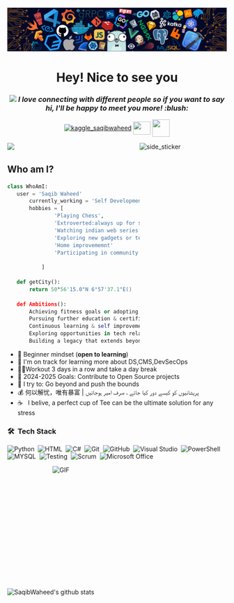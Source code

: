 <p align="center"><img src="https://raw.githubusercontent.com/KevinPatel04/KevinPatel04/master/header.png"></p>

<h1 align="center">Hey! Nice to see you </h1>

<h3 align="center"> <img src="https://media.giphy.com/media/LnQjpWaON8nhr21vNW/giphy.gif" width="40"> <em><b>I love connecting with different people</b> so if you want to say <b>hi, I'll be happy to meet you more!</b> :blush:</em> </h1>

<p align="center">
</a>
<a href="https://www.kaggle.com/saqibwaheed" target="blank"><img align="center" src="https://www.vectorlogo.zone/logos/kaggle/kaggle-icon.svg" alt="kaggle_saqibwaheed" height="30" width="40" /></a>
<a href = "mailto: personalmail786@gmail.com"><img align="center" src="https://seeklogo.com/images/G/gmail-new-2020-logo-32DBE11BB4-seeklogo.com.png" height="30" width="40" /></a>
<a href="https://twitter.com/SaqibWaheed786"><img align="center"  src="https://raw.githubusercontent.com/Iwi4a/iwi4a/master/assets/twitter.svg" height="40" width="40" /></a>
</a>
</a>
</p>

<img align="right" width=200px height=200px alt="side_sticker" src="https://media.giphy.com/media/TEnXkcsHrP4YedChhA/giphy.gif" />

<img src="https://media.giphy.com/media/iY8CRBdQXODJSCERIr/giphy.gif" width="30px">&nbsp;
## Who am I?
 ```python
class WhoAmI:
 	user = 'Saqib Waheed'
		currently_working = 'Self Development'
		hobbies = [
				'Playing Chess',
				'Extroverted:always up for socializing'
				'Watching indian web series',
				'Exploring new gadgets or technology'
				'Home improvememnt'
				'Participating in community events...'

			]
	
	def getCity():
		return 50°56'15.0"N 6°57'37.1"E()
	
	def Ambitions():
	    Achieving fitness goals or adopting a healthier lifestyle()
	    Pursuing further education & certifications()
	    Continuous learning & self improvement()
	    Exploring opportunities in tech related fields()
	    Building a legacy that extends beyond my lifetime()
```
- :apple: Beginner mindset (**open to learning**)
- 🌱 I'm on track for learning more about DS,CMS,DevSecOps
- :weight_lifting_man:Workout 3 days in a row and take a day break
- 🥅 2024-2025 Goals: Contribute to Open Source projects
- 🧗 I try to: Go beyond and push the bounds
- 💰 何以解忧，唯有暴富 | پریشانیوں کو کیسے دور کیا جائے ، صرف امیر ہوجائیں
- ☕ &nbsp; I belive, a perfect cup of Tee can be the ultimate solution for any stress
### 🛠 &nbsp;Tech Stack

![Python](https://img.shields.io/badge/-Python-05122A?style=flat&logo=python)&nbsp;
![HTML](https://img.shields.io/badge/HTML-green?style=plastic&logo=html5&logoColor=white&labelColor=239120&color=blac)&nbsp;
![C#](https://img.shields.io/badge/C%23-black?style=plastic&logo=C%23&logoColor=white&labelColor=%2368BC71)&nbsp;
![Git](https://img.shields.io/badge/-Git-05122A?style=flat&logo=git)&nbsp;
![GitHub](https://img.shields.io/badge/-GitHub-05122A?style=flat&logo=github)&nbsp;
![Visual Studio](https://img.shields.io/badge/Visual%20Studio-5C2D91?style=plastic&logo=visual-studio&logoColor=white&labelColor=5C2D91&color=black)&nbsp;
![PowerShell](https://img.shields.io/badge/PowerShell-black?style=plastic&logo=PowerShell&logoColor=white&labelColor=%23009FDA)&nbsp;
![MYSQL](https://img.shields.io/badge/MySQL-black?style=plastic&logo=MySQL&logoColor=white&labelColor=%2368BC71)&nbsp;
![Testing](https://img.shields.io/badge/Testing-323330?style=plastic&logo=testing-library&logoColor=red&labelColor=FFEC33&color=black)&nbsp;
![Scrum](https://img.shields.io/badge/-Scrum-05122A?style=plastic&logo=Agile&logoColor=white&labelColor=%23009FDA)&nbsp;
![Microsoft Office](https://img.shields.io/badge/Microsoft_Office-black?style=plastic&logo=microsoft&logoColor=white&labelColor=D83B01)&nbsp;



<img align="right" alt="GIF" src="https://owaisnoor.info/blog/wp-content/uploads/2019/03/maxresdefault.jpg" width="400" height="280" />

![SaqibWaheed's github stats](https://github-readme-stats.vercel.app/api?username=saqibwaheed786&theme=gruvbox&show_icons=true)



